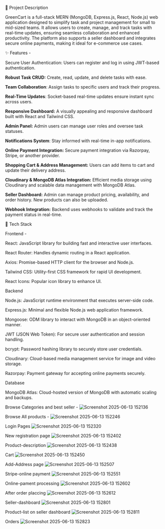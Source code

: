 🚀 Project Description

GreenCart is a full-stack MERN (MongoDB, Express.js, React, Node.js) web application designed to simplify task and project management for small to mid-sized teams. It allows users to create, manage, and track tasks with real-time updates, ensuring seamless collaboration and enhanced productivity. The platform also supports a seller dashboard and integrates secure online payments, making it ideal for e-commerce use cases.

✨ Features - 

Secure User Authentication: Users can register and log in using JWT-based authentication.

**Robust Task CRUD:** Create, read, update, and delete tasks with ease.

**Team Collaboration**: Assign tasks to specific users and track their progress.

**Real-Time Updates**: Socket-based real-time updates ensure instant sync across users.

**Responsive Dashboard:** A visually appealing and responsive dashboard built with React and Tailwind CSS.

**Admin Panel:** Admin users can manage user roles and oversee task statuses.

**Notifications System**: Stay informed with real-time in-app notifications.

**Online Payment Integration:** Secure payment integration via Razorpay, Stripe, or another provider.

**Shopping Cart & Address Management:** Users can add items to cart and update their delivery address.

**Cloudinary & MongoDB Atlas Integration:** Efficient media storage using Cloudinary and scalable data management with MongoDB Atlas.

**Seller Dashboard:** Admin can manage product pricing, availability, and order history. New products can also be uploaded.

**Webhook Integration:** Backend uses webhooks to validate and track the payment status in real-time.

🧰 Tech Stack

Frontend - 

React: JavaScript library for building fast and interactive user interfaces.

React Router: Handles dynamic routing in a React application.

Axios: Promise-based HTTP client for the browser and Node.js.

Tailwind CSS: Utility-first CSS framework for rapid UI development.

React Icons: Popular icon library to enhance UI.

Backend

Node.js: JavaScript runtime environment that executes server-side code.

Express.js: Minimal and flexible Node.js web application framework.

Mongoose: ODM library to interact with MongoDB in an object-oriented manner.

JWT (JSON Web Token): For secure user authentication and session handling.

bcrypt: Password hashing library to securely store user credentials.

Cloudinary: Cloud-based media management service for image and video storage.

Razorpay: Payment gateway for accepting online payments securely.

Database

MongoDB Atlas: Cloud-hosted version of MongoDB with automatic scaling and backups.

Browse Categories and best seller - 
![Screenshot 2025-06-13 152136](https://github.com/user-attachments/assets/9fa23c54-ac22-4d34-a7e8-aa83e2583d78)

Browse All products - 
![Screenshot 2025-06-13 152246](https://github.com/user-attachments/assets/5c99e38b-2ea5-4013-9f33-224b238345aa)

Login Pages
![Screenshot 2025-06-13 152320](https://github.com/user-attachments/assets/864c02a3-11b6-485c-82c4-0187c32bb02b)

New registration page
![Screenshot 2025-06-13 152402](https://github.com/user-attachments/assets/846342b3-e320-4794-b22e-f03b0fa02538)

Product-description
![Screenshot 2025-06-13 152438](https://github.com/user-attachments/assets/744d4d35-c131-471c-b62e-2187d53de578)

Cart
![Screenshot 2025-06-13 152450](https://github.com/user-attachments/assets/fd31aac1-9c67-48b2-b825-10905dcc7874)

Add-Address page
![Screenshot 2025-06-13 152507](https://github.com/user-attachments/assets/7020f387-c2a4-4c86-94e4-e5863fd1de08)

Stripe-online payment
![Screenshot 2025-06-13 152551](https://github.com/user-attachments/assets/011cb907-d3b0-4b79-ab1a-b6b079f31bfd)

Online-pament processing
![Screenshot 2025-06-13 152602](https://github.com/user-attachments/assets/ecb3e80a-6644-4642-87d0-66b1d08edf0b)

After order placcing
![Screenshot 2025-06-13 152612](https://github.com/user-attachments/assets/4bdd9bd4-d9bb-444e-b5ad-4ed1ca2fc854)

Seller-dashboard
![Screenshot 2025-06-13 152801](https://github.com/user-attachments/assets/80b1a377-513e-40c7-a1c2-b8513fbd4195)

Product-list on seller dashboard
![Screenshot 2025-06-13 152811](https://github.com/user-attachments/assets/dfa19388-ed64-4b56-8392-a84b4d59bbc7)

Orders
![Screenshot 2025-06-13 152823](https://github.com/user-attachments/assets/6e68938b-2002-4e1b-9663-ff5516804a57)

